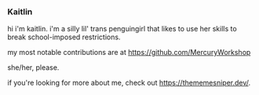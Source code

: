 ### Kaitlin

hi i'm kaitlin. i'm a silly lil' trans penguingirl that likes to use her skills to break school-imposed restrictions.

my most notable contributions are at https://github.com/MercuryWorkshop

she/her, please.

if you're looking for more about me, check out https://thememesniper.dev/.

